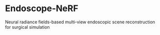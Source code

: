 # Endoscope-NeRF
Neural radiance fields-based multi-view endoscopic scene reconstruction for surgical simulation
